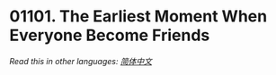 # 01101. The Earliest Moment When Everyone Become Friends

  _Read this in other languages:_
    [_简体中文_](README.zh-CN.md)

